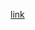 [link](https://www.geeksforgeeks.org/understanding-the-coin-change-problem-with-dynamic-programming/)
